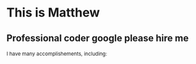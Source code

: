 # **This is Matthew**

## Professional coder google please hire me
<sub>I have many accomplishements, including: </sub>
